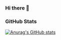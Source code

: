 ### Hi there 👋

<!--
**Funyami/Funyami** is a ✨ _special_ ✨ repository because its `README.md` (this file) appears on your GitHub profile.

Here are some ideas to get you started:

- 🔭 I’m currently working on ...
- 🌱 I’m currently learning ...
- 👯 I’m looking to collaborate on ...
- 🤔 I’m looking for help with ...
- 💬 Ask me about ...
- 📫 How to reach me: ...
- 😄 Pronouns: ...
- ⚡ Fun fact: ...
-->

### GitHub Stats
[![Anurag's GitHub stats](https://github-readme-stats.vercel.app/api?username=Funyami)](https://github.com/anuraghazra/github-readme-stats)
